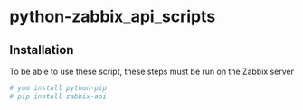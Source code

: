 # python-zabbix_api_scripts

## Installation
To be able to use these script, these steps must be run on the Zabbix server
```bash
# yum install python-pip
# pip install zabbix-api
```
